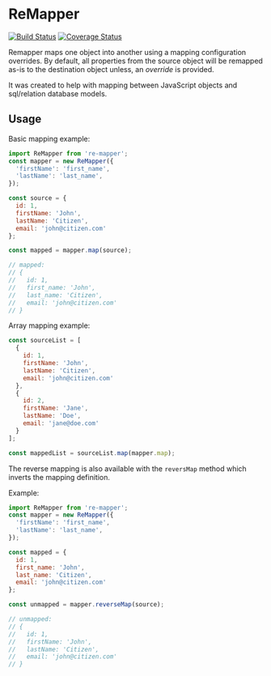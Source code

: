 # ReMapper

[![Build Status](https://travis-ci.org/socsieng/re-mapper.svg?branch=master)](https://travis-ci.org/socsieng/re-mapper)
[![Coverage Status](https://coveralls.io/repos/github/socsieng/re-mapper/badge.svg?branch=master)](https://coveralls.io/github/socsieng/re-mapper?branch=master)

Remapper maps one object into another using a mapping configuration overrides. By default, all properties from the source object will be remapped as-is to the destination object unless, an _override_ is provided.

It was created to help with mapping between JavaScript objects and sql/relation database models.

## Usage

Basic mapping example: 

```js
import ReMapper from 're-mapper';
const mapper = new ReMapper({
  'firstName': 'first_name',
  'lastName': 'last_name',
});

const source = {
  id: 1,
  firstName: 'John',
  lastName: 'Citizen',
  email: 'john@citizen.com'
};

const mapped = mapper.map(source);

// mapped:
// {
//   id: 1,
//   first_name: 'John',
//   last_name: 'Citizen',
//   email: 'john@citizen.com'
// }
```

Array mapping example:

```js
const sourceList = [
  {
    id: 1,
    firstName: 'John',
    lastName: 'Citizen',
    email: 'john@citizen.com'
  },
  {
    id: 2,
    firstName: 'Jane',
    lastName: 'Doe',
    email: 'jane@doe.com'
  }
];

const mappedList = sourceList.map(mapper.map);
```

The reverse mapping is also available with the `reversMap` method which inverts the mapping definition.

Example:

```js
import ReMapper from 're-mapper';
const mapper = new ReMapper({
  'firstName': 'first_name',
  'lastName': 'last_name',
});

const mapped = {
  id: 1,
  first_name: 'John',
  last_name: 'Citizen',
  email: 'john@citizen.com'
};

const unmapped = mapper.reverseMap(source);

// unmapped:
// {
//   id: 1,
//   firstName: 'John',
//   lastName: 'Citizen',
//   email: 'john@citizen.com'
// }
```
